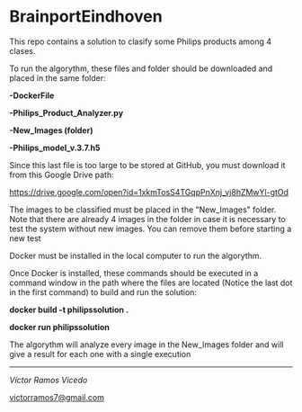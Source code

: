 # BrainportEindhoven
This repo contains a solution to clasify some Philips products among 4 clases.

To run the algorythm, these files and folder should be downloaded and placed in the same folder:

**-DockerFile**

**-Philips_Product_Analyzer.py**

**-New_Images (folder)**

**-Philips_model_v.3.7.h5**

Since this last file is too large to be stored at GitHub, you must download it from this Google Drive path:

https://drive.google.com/open?id=1xkmTosS4TGqpPnXnj_vj8hZMwYl-gtOd

The images to be classified must be placed in the "New_Images" folder. Note that there are already 4 images in the folder in case it is necessary to test the system without new images. You can remove them before starting a new test

Docker must be installed in the local computer to run the algorythm.

Once Docker is installed, these commands should be executed in a command window in the path where the files are located (Notice the last dot in the first command) to build and run the solution:

**docker build -t philipssolution .**

**docker run philipssolution**

The algorythm will analyze every image in the New_Images folder and will give a result for each one with a single execution
 
-----------------------
 
*Víctor Ramos Vicedo*

victorramos7@gmail.com
